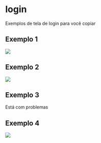 # login
Exemplos de tela de login para você copiar

## Exemplo 1

![](https://cloud.githubusercontent.com/assets/1509692/10262771/9ee58d6e-69ac-11e5-853f-8b7f976b4dcc.png)

## Exemplo 2

![](https://cloud.githubusercontent.com/assets/1509692/10262780/dc9d605a-69ac-11e5-83fb-02ef62fa3e98.png)

## Exemplo 3

Está com problemas

## Exemplo 4

![](https://cloud.githubusercontent.com/assets/1509692/10679242/f8f4b980-78f5-11e5-9404-6c70201c35a5.png)
